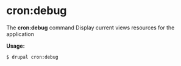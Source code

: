 # cron:debug
The **cron:debug** command Display current views resources for the application

**Usage:**
```
$ drupal cron:debug 
```


